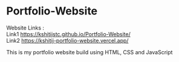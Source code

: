 # Portfolio-Website

Website Links : <br>
Link1 https://kshitijstc.github.io/Portfolio-Website/ <br>
Link2 https://kshitij-portfolio-website.vercel.app/

This is my portfolio website build using HTML, CSS and JavaScript

